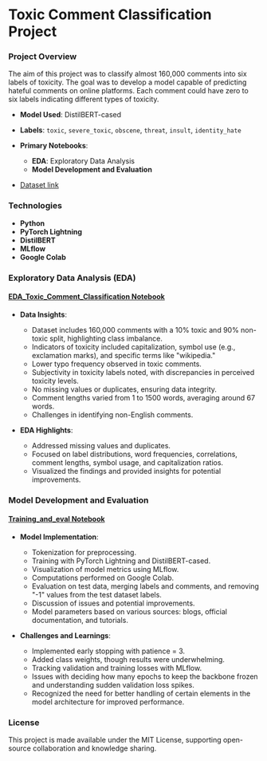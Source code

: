# Toxic Comment Classification Project

### Project Overview

The aim of this project was to classify almost 160,000 comments into six labels of toxicity. The goal was to develop a model capable of predicting hateful comments on online platforms. Each comment could have zero to six labels indicating different types of toxicity.

- **Model Used**: DistilBERT-cased
- **Labels**: `toxic`, `severe_toxic`, `obscene`, `threat`, `insult`, `identity_hate`
- **Primary Notebooks**:
    - **EDA**: Exploratory Data Analysis
    - **Model Development and Evaluation**

- [Dataset link](https://www.kaggle.com/c/jigsaw-toxic-comment-classification-challenge)

### Technologies

- **Python**
- **PyTorch Lightning**
- **DistilBERT**
- **MLflow**
- **Google Colab**

### Exploratory Data Analysis (EDA)

#### [EDA_Toxic_Comment_Classification Notebook](https://github.com/projects-NLP_toxic_comments/EDA_Toxic_Comment_Classification.ipynb)

- **Data Insights**:
    
    - Dataset includes 160,000 comments with a 10% toxic and 90% non-toxic split, highlighting class imbalance.
    - Indicators of toxicity included capitalization, symbol use (e.g., exclamation marks), and specific terms like "wikipedia."
    - Lower typo frequency observed in toxic comments.
    - Subjectivity in toxicity labels noted, with discrepancies in perceived toxicity levels.
    - No missing values or duplicates, ensuring data integrity.
    - Comment lengths varied from 1 to 1500 words, averaging around 67 words.
    - Challenges in identifying non-English comments.
- **EDA Highlights**:
    
    - Addressed missing values and duplicates.
    - Focused on label distributions, word frequencies, correlations, comment lengths, symbol usage, and capitalization ratios.
    - Visualized the findings and provided insights for potential improvements.

### Model Development and Evaluation

#### [Training_and_eval Notebook](https://github.com/electroqwerty/projects-NLP_toxic_commentstraining_and_eval.ipynb)

- **Model Implementation**:
    
    - Tokenization for preprocessing.
    - Training with PyTorch Lightning and DistilBERT-cased.
    - Visualization of model metrics using MLflow.
    - Computations performed on Google Colab.
    - Evaluation on test data, merging labels and comments, and removing "-1" values from the test dataset labels.
    - Discussion of issues and potential improvements.
    - Model parameters based on various sources: blogs, official documentation, and tutorials.
- **Challenges and Learnings**:
    
    - Implemented early stopping with patience = 3.
    - Added class weights, though results were underwhelming.
    - Tracking validation and training losses with MLflow.
    - Issues with deciding how many epochs to keep the backbone frozen and understanding sudden validation loss spikes.
    - Recognized the need for better handling of certain elements in the model architecture for improved performance.

### License

This project is made available under the MIT License, supporting open-source collaboration and knowledge sharing.
